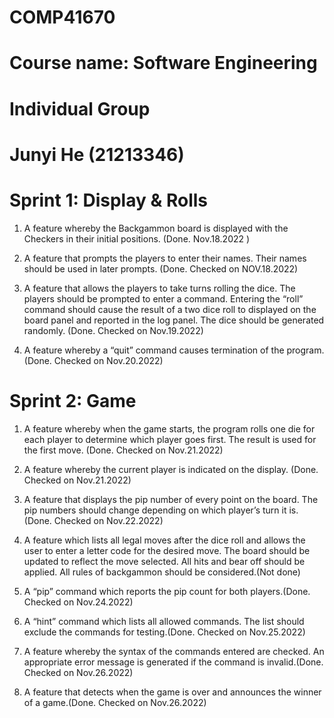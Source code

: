 # COMP41670 
# Course name: Software Engineering
# Individual Group
# Junyi He (21213346)

# Sprint 1: Display & Rolls
1. A feature whereby the Backgammon board is displayed with the Checkers in their initial positions.
(Done.  Nov.18.2022 )

2. A feature that prompts the players to enter their names. Their names should be used in later prompts. (Done. Checked on NOV.18.2022)


3. A feature that allows the players to take turns rolling the dice. The players should be prompted to enter a command. Entering the “roll” command should cause the result of a two dice roll to displayed on the board panel and reported in the log panel. The dice should be generated randomly. (Done. Checked on Nov.19.2022)

4. A feature whereby a “quit” command causes termination of the program. (Done. Checked on Nov.20.2022)

# Sprint 2: Game
1. A feature whereby when the game starts, the program rolls one die for each player to determine which player 
goes first. The result is used for the first move. (Done. Checked on Nov.21.2022)

2. A feature whereby the current player is indicated on the display. (Done. Checked on Nov.21.2022)

3. A feature that displays the pip number of every point on the board. The pip numbers should change depending 
on which player’s turn it is.(Done. Checked on Nov.22.2022)

4. A feature which lists all legal moves after the dice roll and allows the user to enter a letter code for the desired 
move. The board should be updated to reflect the move selected. All hits and bear off should be applied. All 
rules of backgammon should be considered.(Not done)

5. A “pip” command which reports the pip count for both players.(Done. Checked on Nov.24.2022)

6. A “hint” command which lists all allowed commands. The list should exclude the commands for testing.(Done. Checked on Nov.25.2022)

7. A feature whereby the syntax of the commands entered are checked. An appropriate error message is
generated if the command is invalid.(Done. Checked on Nov.26.2022)

8. A feature that detects when the game is over and announces the winner of a game.(Done. Checked on Nov.26.2022)





